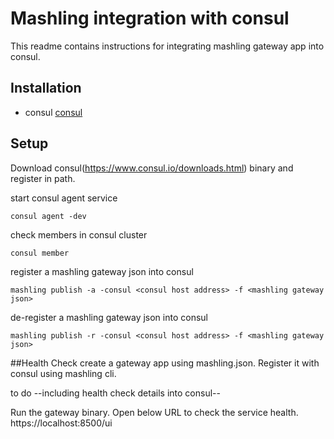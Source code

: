 # Mashling integration with consul

This readme contains instructions for integrating mashling gateway app into consul.

## Installation
* consul [consul](https://www.consul.io/downloads.html)

## Setup
Download consul(https://www.consul.io/downloads.html) binary and register in path.

start consul agent service
```
consul agent -dev
```

check members in consul cluster
```
consul member
```

register a mashling gateway json into consul
```
mashling publish -a -consul <consul host address> -f <mashling gateway json>
```
de-register a mashling gateway json into consul
```
mashling publish -r -consul <consul host address> -f <mashling gateway json>
```

##Health Check
create a gateway app using mashling.json. Register it with consul using mashling cli.

to do --including health check details into consul--

Run the gateway binary. Open below URL to check the service health.
https://localhost:8500/ui

